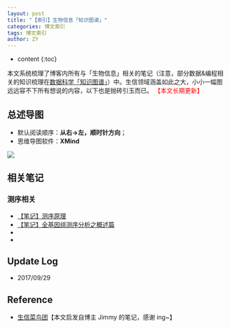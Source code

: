 ```yaml
---
layout: post
title: "【索引】生物信息「知识图谱」"
categories: 博文索引
tags: 博文索引
author: ZY
---
```


* content
{:toc}

本文系统梳理了博客内所有与「生物信息」相关的笔记（注意，部分数据&编程相关的知识梳理在[数据科学「知识图谱」](https://woaielf.github.io/2016/09/11/data-science/)）中。生信领域涵盖如此之大，小小一幅图远远容不下所有想说的内容，以下也是抛砖引玉而已。
<font color="red">【本文长期更新】</font>






## 总述导图

* 默认阅读顺序：**从右→左，顺时针方向**；
* 思维导图软件：**XMind**

![](https://raw.githubusercontent.com/woaielf/woaielf.github.io/master/_posts/Pic/1708/170821-1.png)

## 相关笔记
### 测序相关
* [【笔记】测序原理](https://woaielf.github.io/2017/08/23/ngs-principle/)
* [【笔记】全基因组测序分析之概述篇]()
* []()
* []()


## Update Log
- 2017/09/29

## Reference
- [生信菜鸟团](http://www.bio-info-trainee.com/)【本文启发自博主 Jimmy 的笔记，感谢 ing~】
